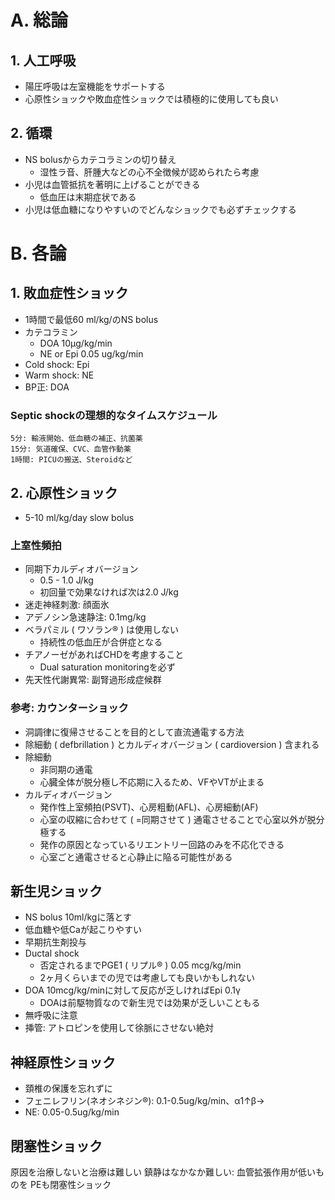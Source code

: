 # A. 総論
## 1. 人工呼吸
* 陽圧呼吸は左室機能をサポートする
* 心原性ショックや敗血症性ショックでは積極的に使用しても良い

## 2. 循環
* NS bolusからカテコラミンの切り替え
  - 湿性ラ音、肝腫大などの心不全徴候が認められたら考慮
* 小児は血管抵抗を著明に上げることができる
  * 低血圧は末期症状である
* 小児は低血糖になりやすいのでどんなショックでも必ずチェックする

# B. 各論
## 1. 敗血症性ショック
* 1時間で最低60 ml/kg/のNS bolus
* カテコラミン
  - DOA 10µg/kg/min
  - NE or Epi 0.05 ug/kg/min
* Cold shock: Epi
* Warm shock: NE
* BP正:  DOA

### Septic shockの理想的なタイムスケジュール
```
5分: 輸液開始、低血糖の補正、抗菌薬
15分: 気道確保、CVC、血管作動薬
1時間: PICUの搬送、Steroidなど
```

## 2. 心原性ショック
* 5-10 ml/kg/day slow bolus

### 上室性頻拍
* 同期下カルディオバージョン
  * 0.5 - 1.0 J/kg
  * 初回量で効果なければ次は2.0 J/kg
* 迷走神経刺激: 顔面氷
* アデノシン急速静注: 0.1mg/kg
* ベラパミル ( ワソラン® ) は使用しない
  * 持続性の低血圧が合併症となる
* チアノーゼがあればCHDを考慮すること
  * Dual saturation monitoringを必ず
* 先天性代謝異常: 副腎過形成症候群

### 参考: カウンターショック
* 洞調律に復帰させることを目的として直流通電する方法
* 除細動 ( defbrillation ) とカルディオバージョン ( cardioversion ) 含まれる
* 除細動
  - 非同期の通電
  - 心臓全体が脱分極し不応期に入るため、VFやVTが止まる
* カルディオバージョン
  - 発作性上室頻拍(PSVT)、心房粗動(AFL)、心房細動(AF)
  - 心室の収縮に合わせて ( =同期させて ) 通電させることで心室以外が脱分極する
  - 発作の原因となっているリエントリー回路のみを不応化できる
  - 心室ごと通電させると心静止に陥る可能性がある

## 新生児ショック
* NS bolus 10ml/kgに落とす
* 低血糖や低Caが起こりやすい
* 早期抗生剤投与
* Ductal shock
  * 否定されるまでPGE1 ( リプル® ) 0.05 mcg/kg/min
  * 2ヶ月くらいまでの児では考慮しても良いかもしれない
* DOA 10mcg/kg/minに対して反応が乏しければEpi 0.1γ
  * DOAは前駆物質なので新生児では効果が乏しいこともる
* 無呼吸に注意
* 挿管: アトロピンを使用して徐脈にさせない絶対

## 神経原性ショック
* 頚椎の保護を忘れずに
* フェニレフリン(ネオシネジン®):  0.1-0.5ug/kg/min、α1↑β→
* NE: 0.05-0.5ug/kg/min

## 閉塞性ショック
原因を治療しないと治療は難しい
鎮静はなかなか難しい: 血管拡張作用が低いものを
PEも閉塞性ショック
